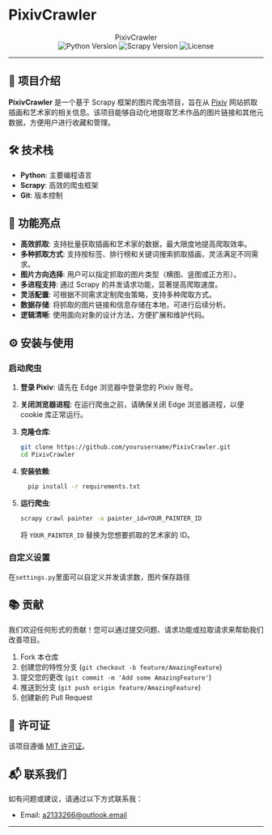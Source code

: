 

# PixivCrawler

<div align="center">PixivCrawler</div>

<div align="center">
    <img src="https://img.shields.io/badge/python-3.8+-blue" alt="Python Version" />
    <img src="https://img.shields.io/badge/scrapy-2.5+-orange" alt="Scrapy Version" />
    <img src="https://img.shields.io/badge/license-MIT-green" alt="License" />
</div>

---

## 📖 项目介绍

**PixivCrawler** 是一个基于 Scrapy 框架的图片爬虫项目，旨在从 [Pixiv](https://www.pixiv.net) 网站抓取插画和艺术家的相关信息。该项目能够自动化地提取艺术作品的图片链接和其他元数据，方便用户进行收藏和管理。

## 🛠️ 技术栈

- **Python**: 主要编程语言
- **Scrapy**: 高效的爬虫框架
- **Git**: 版本控制

## 🌟 功能亮点
- **高效抓取**: 支持批量获取插画和艺术家的数据，最大限度地提高爬取效率。
- **多种抓取方式**: 支持按标签、排行榜和关键词搜索抓取插画，灵活满足不同需求。
- **图片方向选择**: 用户可以指定抓取的图片类型（横图、竖图或正方形）。
- **多进程支持**: 通过 Scrapy 的并发请求功能，显著提高爬取速度。
- **灵活配置**: 可根据不同需求定制爬虫策略，支持多种爬取方式。
- **数据存储**: 将抓取的图片链接和信息存储在本地，可进行后续分析。
- **逻辑清晰**: 使用面向对象的设计方法，方便扩展和维护代码。

## ⚙️ 安装与使用
### 启动爬虫
1. **登录 Pixiv**: 请先在 Edge 浏览器中登录您的 Pixiv 账号。

2. **关闭浏览器进程**: 在运行爬虫之前，请确保关闭 Edge 浏览器进程，以便 cookie 库正常运行。

3. **克隆仓库**:
   ```bash
   git clone https://github.com/yourusername/PixivCrawler.git
   cd PixivCrawler
   ```
   
4. **安装依赖**:
    ```bash
      pip install -r requirements.txt
    ```

5. **运行爬虫**:
   ```bash
   scrapy crawl painter -a painter_id=YOUR_PAINTER_ID
   ```

   将 `YOUR_PAINTER_ID` 替换为您想要抓取的艺术家的 ID。
### 自定义设置
在`settings.py`里面可以自定义并发请求数，图片保存路径
## 📚 贡献

我们欢迎任何形式的贡献！您可以通过提交问题、请求功能或拉取请求来帮助我们改善项目。

1. Fork 本仓库
2. 创建您的特性分支 (`git checkout -b feature/AmazingFeature`)
3. 提交您的更改 (`git commit -m 'Add some AmazingFeature'`)
4. 推送到分支 (`git push origin feature/AmazingFeature`)
5. 创建新的 Pull Request

## 📝 许可证

该项目遵循 [MIT 许可证](LICENSE)。

## 📬 联系我们

如有问题或建议，请通过以下方式联系我：

- Email: a2133266@outlook.email

---
